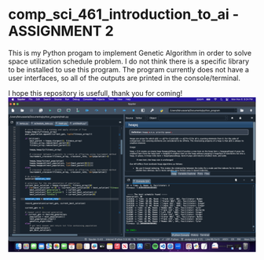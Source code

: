 # comp_sci_461_introduction_to_ai - ASSIGNMENT 2

This is my Python progam to implement Genetic Algorithm in order to solve space utilization schedule problem. I do not think there is a specific library to be installed to use this program. The program currently does not have a user interfaces, so all of the outputs are printed in the console/terminal.

I hope this repository is usefull, thank you for coming!
![Screenshot](screenshot_example_program.png)
